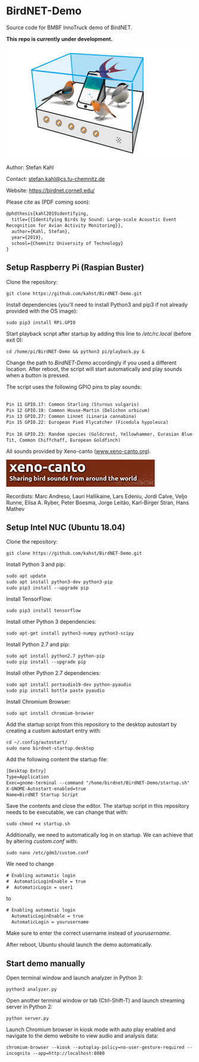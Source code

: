 # BirdNET-Demo
Source code for BMBF InnoTruck demo of BirdNET.

<b>This repo is currently under development.</b>

![Demo scribble](img/inno_demo.png)

Author: Stefan Kahl

Contact: stefan.kahl@cs.tu-chemnitz.de

Website: https://birdnet.cornell.edu/

Please cite as (PDF coming soon):

```
@phdthesis{kahl2019identifying,
  title={{Identifying Birds by Sound: Large-scale Acoustic Event Recognition for Avian Activity Monitoring}},
  author={Kahl, Stefan},
  year={2019},
  school={Chemnitz University of Technology}
}
```

## Setup Raspberry Pi (Raspian Buster)

Clone the repository:

```
git clone https://github.com/kahst/BirdNET-Demo.git
```

Install dependencies (you'll need to install Python3 and pip3 if not already provided with the OS image):

```
sudo pip3 install RPi.GPIO
```

Start playback script after startup by adding this line to <i>/etc/rc.local</i> (before exit 0):

```
cd /home/pi/BirdNET-Demo && python3 pi/playback.py &
```

Change the path to <i>BirdNET-Demo</i> accordingly if you used a different location. After reboot, the script will start automatically and play sounds when a button is pressed.

The script uses the following GPIO pins to play sounds:

```

Pin 11 GPIO.17: Common Starling (Sturnus vulgaris)
Pin 12 GPIO.18: Common House-Martin (Delichon urbicum)
Pin 13 GPIO.27: Common Linnet (Linaria cannabina)
Pin 15 GPIO.22: European Pied Flycatcher (Ficedula hypoleuca)

Pin 18 GPIO.23: Random species (Goldcrest, Yellowhammer, Eurasian Blue Tit, Common Chiffchaff, European Goldfinch)

```

All sounds provided by Xeno-canto (www.xeno-canto.org).

![Xeno-canto](img/xc.png)

Recordists: Marc Andreso, Lauri Hallikaine, Lars Edeniu, Jordi Calve, Veljo Runne, Elisa A. Ryber, Peter Boesma, Jorge Leitão, Karl-Birger Stran, Hans Mathev

## Setup Intel NUC (Ubuntu 18.04)

Clone the repository:

```
git clone https://github.com/kahst/BirdNET-Demo.git
```

Install Python 3 and pip:

```
sudo apt update
sudo apt install python3-dev python3-pip
sudo pip3 install --upgrade pip
```

Install TensorFlow:

```
sudo pip3 install tensorflow
```

Install other Python 3 dependencies:

```
sudo apt-get install python3-numpy python3-scipy
```

Install Python 2.7 and pip:

```
sudo apt install python2.7 python-pip
sudo pip install --upgrade pip
```

Install other Python 2.7 dependencies:

```
sudo apt install portaudio19-dev python-pyaudio
sudo pip install bottle paste pyaudio
```

Install Chromium Browser:

```
sudo apt install chromium-browser
```

Add the startup script from this repository to the desktop autostart by creating a custom autostart entry with:

```
cd ~/.config/autostart/
sudo nano birdnet-startup.desktop
```

Add the following content the startup file:

```
[Desktop Entry]
Type=Application
Exec=gnome-terminal --command "/home/birdnet/BirdNET-Demo/startup.sh"
X-GNOME-Autostart-enabled=true
Name=BirdNET Startup Script
```

Save the contents and close the editor. The startup script in this repository needs to be executable, we can change that with:

```
sudo chmod +x startup.sh 
```

Additionally, we need to automatically log in on startup. We can achieve that by altering <i>custom.conf</i> with:

```
sudo nano /etc/gdm3/custom.conf
```

We need to change 

```
# Enabling automatic login
#  AutomaticLoginEnable = true
#  AutomaticLogin = user1
```

to

```
# Enabling automatic login
  AutomaticLoginEnable = true
  AutomaticLogin = yourusername
```

Make sure to enter the correct username instead of <i>yourusername</i>.

After reboot, Ubuntu should launch the demo automatically.

## Start demo manually

Open terminal window and launch analyzer in Python 3:

```
python3 analyzer.py
```

Open another terminal window or tab (Ctrl-Shift-T) and launch streaming server in Python 2:

```
python server.py
```

Launch Chromium browser in kiosk mode with auto play enabled and navigate to the demo website to view audio and analysis data:

```
chromium-browser --kiosk --autoplay-policy=no-user-gesture-required --incognito --app=http://localhost:8080
```

